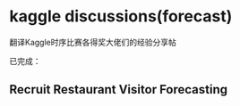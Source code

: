 # kaggle discussions(forecast)
翻译Kaggle时序比赛各得奖大佬们的经验分享帖

已完成：
## Recruit Restaurant Visitor Forecasting
